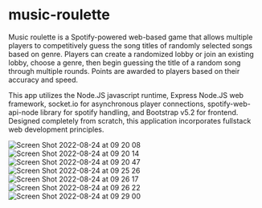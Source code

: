# music-roulette

Music roulette is a Spotify-powered web-based game that allows multiple players to competitively guess the song titles of randomly selected songs based on genre. Players can create a randomized lobby or join an existing lobby, choose a genre, then begin guessing the title of a random song through multiple rounds. Points are awarded to players based on their accuracy and speed.   

This app utilizes the Node.JS javascript runtime, Express Node.JS web framework, socket.io for asynchronous player connections, spotify-web-api-node library for spotify handling, and Bootstrap v5.2 for frontend. Designed completely from scratch, this application incorporates fullstack web development principles. 


![Screen Shot 2022-08-24 at 09 20 08](https://user-images.githubusercontent.com/21183506/186472795-9eb64b83-7055-4cdc-8547-7e41d5726857.png)
![Screen Shot 2022-08-24 at 09 20 14](https://user-images.githubusercontent.com/21183506/186472807-e3da0396-3bfb-4235-89c0-f62b13f0d28f.png)
![Screen Shot 2022-08-24 at 09 20 47](https://user-images.githubusercontent.com/21183506/186472826-239d139d-a984-4881-a69b-e8f765572408.png)
![Screen Shot 2022-08-24 at 09 25 26](https://user-images.githubusercontent.com/21183506/186475209-a4159952-97b3-4cb4-a2b2-329a7364e527.png)
![Screen Shot 2022-08-24 at 09 26 17](https://user-images.githubusercontent.com/21183506/186472866-a4a71925-651f-415b-abe9-1fee1aa6d211.png)
![Screen Shot 2022-08-24 at 09 26 22](https://user-images.githubusercontent.com/21183506/186472891-ccae7e5e-1f44-42b1-8969-142c739e62c4.png)
![Screen Shot 2022-08-24 at 09 29 00](https://user-images.githubusercontent.com/21183506/186472895-bb10a609-281b-46b7-a28b-733c3ac45ed0.png)
